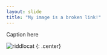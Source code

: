 ```yaml
---
layout: slide
title: "My image is a broken link!"
---
```


Caption here

![riddlocat](https://octodex.github.com/images/riddlocat.png)
{: .center}
